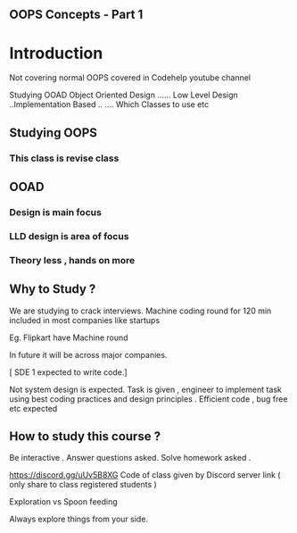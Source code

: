 <h2> OOPS Concepts - Part 1 </h2>

<h1> Introduction </h1>

Not covering normal OOPS covered in Codehelp youtube channel 

Studying OOAD Object Oriented Design ...... Low Level Design ..Implementation Based ..
.... Which Classes to use etc 

## Studying OOPS 
### This class is revise class

## OOAD 

### Design is main focus 
### LLD design is area of focus 

### Theory less , hands on more 


## Why to Study ?


We are studying to crack interviews.
Machine coding round for 120 min included in most companies like startups

Eg. Flipkart have Machine round 

In future it will be across major companies.

[ SDE 1 expected to write code.]

Not system design is expected.
Task is given , engineer to implement task using best coding practices and design principles .
Efficient code , bug free etc expected 


## How to study this course ?

Be interactive .
Answer questions asked.
Solve homework asked .

https://discord.gg/uUv5B8XG
Code of class given by Discord server link ( only share to class registered students )

Exploration vs Spoon feeding 

Always explore things from your side.










